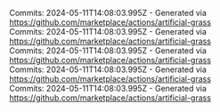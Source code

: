 Commits: 2024-05-11T14:08:03.995Z - Generated via https://github.com/marketplace/actions/artificial-grass
<br>
Commits: 2024-05-11T14:08:03.995Z - Generated via https://github.com/marketplace/actions/artificial-grass
<br>
Commits: 2024-05-11T14:08:03.995Z - Generated via https://github.com/marketplace/actions/artificial-grass
<br>
Commits: 2024-05-11T14:08:03.995Z - Generated via https://github.com/marketplace/actions/artificial-grass
<br>
Commits: 2024-05-11T14:08:03.995Z - Generated via https://github.com/marketplace/actions/artificial-grass
<br>
